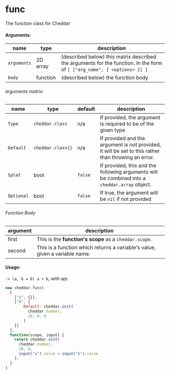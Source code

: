 # func

The function class for Cheddar

#### Arguments:
| name | type | description |
| ---- | ---- | ----------- |
| `arguments` | 2D array | (described below) this matrix described the arguments for the function. In the form of `[ ["arg_name", { <options> }] ]`
| `body` | function | (described below) the function body

###### arguments matrix:

| name | type | default | description |
| ---- | ---- | ------- | ----------- |
| `Type` | `cheddar.class` | n/a | If provided, the argument is required to be of the given type
| `Default` | `cheddar.class{}` | n/a | If provided and the argument is not provided, it will be set to this rather than throwing an error.
| `Splat` | bool | `false` | If provided, this and the following arguments will be combined into a `cheddar.array` object.
| `Optional` | bool | `false` | If true, the argument will be `nil` if not provided |

###### Function Body

| argument | description |
| -------- | ----------- |
| first    | This is the **function's scope** as a `cheddar.scope`.
| second   | This is a function which returns a variable's value, given a variable name. |

#### Usage:
`-> (a, b = 0) a + b`, with api:
```js
new cheddar.func(
  [
    ["a", {}],
    ["b", {
        Default: cheddar.init(
          cheddar.number,
          10, 0, 0
        )
    }]
  ],
  function(scope, input) {
    return cheddar.init(
      cheddar.number,
      10, 0,
      input("a").value + input("b").value
    );
  }
)
```